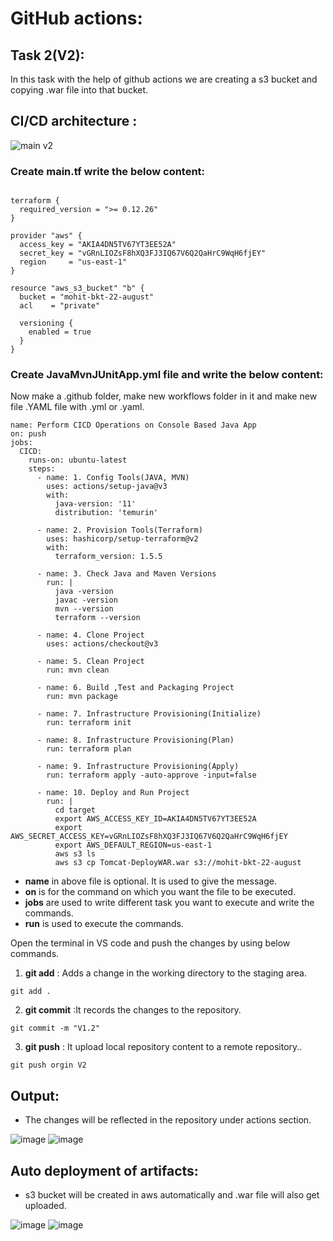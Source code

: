 # GitHub actions:
## Task 2(V2): 
In this task with the help of github actions we are creating a s3 bucket and copying .war file into that bucket. <br>

## CI/CD architecture : <br> 

![main v2](https://github.com/NubeEra-Projects/MedicalSystem/assets/103624779/7d826e00-b77b-4c20-a478-3c97c5125c41)




### Create main.tf write the below content: <br>

```

terraform {
  required_version = ">= 0.12.26"
}

provider "aws" {
  access_key = "AKIA4DN5TV67YT3EE52A"
  secret_key = "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"
  region     = "us-east-1"
}

resource "aws_s3_bucket" "b" {
  bucket = "mohit-bkt-22-august" 
  acl    = "private"

  versioning {
    enabled = true
  }
}

```
 

### Create JavaMvnJUnitApp.yml file and write the below content: <br>
Now make a .github folder, make new workflows folder in it and make new file .YAML file with .yml or .yaml. <br>

```
name: Perform CICD Operations on Console Based Java App
on: push
jobs:
  CICD:
    runs-on: ubuntu-latest
    steps:
      - name: 1. Config Tools(JAVA, MVN)
        uses: actions/setup-java@v3
        with:
          java-version: '11'
          distribution: 'temurin'

      - name: 2. Provision Tools(Terraform)
        uses: hashicorp/setup-terraform@v2
        with:
          terraform_version: 1.5.5

      - name: 3. Check Java and Maven Versions
        run: |
          java -version
          javac -version
          mvn --version
          terraform --version

      - name: 4. Clone Project
        uses: actions/checkout@v3     

      - name: 5. Clean Project
        run: mvn clean

      - name: 6. Build ,Test and Packaging Project
        run: mvn package 
      
      - name: 7. Infrastructure Provisioning(Initialize)
        run: terraform init

      - name: 8. Infrastructure Provisioning(Plan)
        run: terraform plan 

      - name: 9. Infrastructure Provisioning(Apply)
        run: terraform apply -auto-approve -input=false

      - name: 10. Deploy and Run Project
        run: |
          cd target
          export AWS_ACCESS_KEY_ID=AKIA4DN5TV67YT3EE52A
          export AWS_SECRET_ACCESS_KEY=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
          export AWS_DEFAULT_REGION=us-east-1
          aws s3 ls
          aws s3 cp Tomcat-DeployWAR.war s3://mohit-bkt-22-august

```

* **name** in above file is optional. It is used to give the message. <br>
* **on** is for the command on which you want the file to be executed. <br>
* **jobs** are used to write different task you want to execute and write the commands. <br>
* **run** is used to execute the commands. <br>

Open the terminal in VS code and push the changes by using below commands. <br>

1. **git add** : Adds a change in the working directory to the staging area. <br>
```
git add .

```

2. **git commit** :It records the changes to the repository. <br>

```
git commit -m "V1.2"

```

3. **git push** : It upload local repository content to a remote repository.. <br>
```
git push orgin V2
```

## Output:
* The changes will be reflected in the repository under actions section. <br>

![image](https://github.com/NubeEra-Projects/MedicalSystem/assets/103624779/bdc9d62e-4a94-45da-9c00-1cebb8f91ddc)
![image](https://github.com/NubeEra-Projects/MedicalSystem/assets/103624779/f33d5ff0-38d0-48f9-a079-76298139d981)

## Auto deployment of artifacts: <br>

* s3 bucket will be created in aws automatically and .war file will also get uploaded. <br>

![image](https://github.com/NubeEra-Projects/MedicalSystem/assets/103624779/8517ad54-8678-4bc5-882a-6b461c0976e7)
![image](https://github.com/NubeEra-Projects/MedicalSystem/assets/103624779/59fcc783-d242-45ac-98c3-a2b3dd98ee8b)














